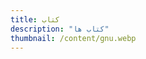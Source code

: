 ```yaml
---
title: کتاب
description: "کتاب ها"
thumbnail: /content/gnu.webp
---
```


<LogsArchives cat='books' />
